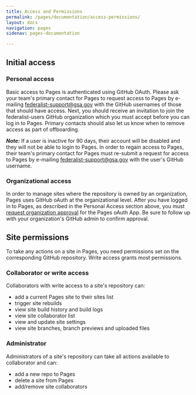 ```yaml
---
title: Access and Permissions
permalink: /pages/documentation/access-permissions/
layout: docs
navigation: pages
sidenav: pages-documentation

---
```


## Initial access

### Personal access
Basic access to Pages is authenticated using GitHub OAuth. Please ask your team's primary contact for Pages to request access to Pages by e-mailing federalist-support@gsa.gov with the GitHub usernames of those that should have access. Next, you should receive an invitation to join the federalist-users GitHub organization which you must accept before you can log in to Pages. Primary contacts should also let us know when to remove access as part of offboarding.

***Note:*** If a user is inactive for 90 days, their account will be disabled and they will not be able to login to Pages. In order to regain access to Pages, their team's primary contact for Pages must re-submit a request for access to Pages by e-mailing federalist-support@gsa.gov with the user's GitHub username.

### Organizational access
In order to manage sites where the repository is owned by an organization, Pages uses GitHub oAuth at the organizational level. After you have logged in to Pages, as described in the Personal Access section above, you must [request organization approval](https://help.github.com/en/articles/requesting-organization-approval-for-oauth-apps) for the Pages oAuth App. Be sure to follow up with your organization's GitHub admin to confirm approval.

## Site permissions

To take any actions on a site in Pages, you need permissions set on the corresponding GitHub repository. Write access grants most permissions.

### Collaborator or write access

Collaborators with write access to a site's repository can:
- add a current Pages site to their sites list
- trigger site rebuilds
- view site build history and build logs
- view site collaborator list
- view and update site settings
- view site branches, branch previews and uploaded files

### Administrator

Administrators of a site's repository can take all actions available to collaborator and can:
- add a new repo to Pages
- delete a site from Pages
- add/remove site collaborators

